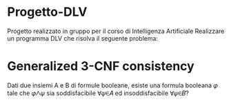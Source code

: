 # Progetto-DLV
Progetto realizzato in gruppo per il corso di Intelligenza Artificiale
Realizzare un programma DLV che risolva il seguente problema:
# Generalized 3-CNF consistency
Dati due insiemi A e B di formule booleane, esiste una formula booleana 𝜑 tale che 𝜑⋀𝜓 sia soddisfacibile ∀𝜓∈𝐴 ed insoddisfacibile ∀𝜓∈𝐵?
